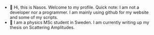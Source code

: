 - 👋 Hi, this is Nasos. Welcome to my profile. Quick note: I am not a developer nor a programmer. I am mainly using github for my website and some of my scripts.
- 🌱 I am a physics MSc student in Sweden. I am currently writing up my thesis on Scattering Amplitudes.
<!---
nasvt-phys117/nasvt-phys117 is a ✨ special ✨ repository because its `README.md` (this file) appears on your GitHub profile.
You can click the Preview link to take a look at your changes.
--->
